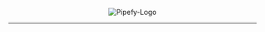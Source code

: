 <p align="center">
  <img alt="Pipefy-Logo" src="https://user-images.githubusercontent.com/49238044/73220817-11c32180-413e-11ea-904e-6310ebb8c77a.png"         />
</p>

---
